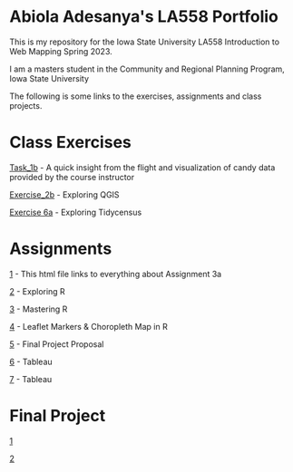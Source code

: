 # Abiola Adesanya's LA558 Portfolio
This is my repository for the Iowa State University LA558 Introduction to Web Mapping Spring 2023.

I am a masters student in the Community and Regional Planning Program, Iowa State University

The following is some links to the exercises, assignments and class projects.

# Class Exercises

[Task_1b](Task1b/Task1b.md) - A quick insight from the flight and visualization of candy data provided by the course instructor

[Exercise_2b](Ex2b/ex2b_2.md) - Exploring QGIS

[Exercise 6a](Exercise6a/Exercise6a.md) - Exploring Tidycensus

# Assignments

[1](Assignment/Assignment1.html) - This html file links to everything about Assignment 3a

[2](Assignment2/assign2.md) - Exploring R

[3](Assignment3/assign3.md) - Mastering R

[4](Assignment4/Assign4.html) - Leaflet Markers & Choropleth Map in R

[5](Assignment5/assign5.md) - Final Project Proposal

[6](Assignment6/assign6.html) - Tableau

[7](Assignment7/assign7.html) - Tableau

# Final Project

[1](Finalproject/finalproject.html)

[2](Finalproject/FinalprojectTableau.html)
